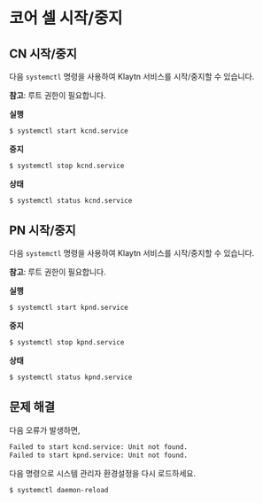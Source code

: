 # 코어 셀 시작/중지<a id="starting-stopping-core-cell"></a>

## CN 시작/중지  <a id="cn-start-stop"></a>

다음 `systemctl` 명령을 사용하여 Klaytn 서비스를 시작/중지할 수 있습니다.

**참고**: 루트 권한이 필요합니다.

**실행**

```bash
$ systemctl start kcnd.service

```

**중지**

```bash
$ systemctl stop kcnd.service

```

**상태**

```bash
$ systemctl status kcnd.service

```

## PN 시작/중지  <a id="pn-start-stop"></a>

다음 `systemctl` 명령을 사용하여 Klaytn 서비스를 시작/중지할 수 있습니다.

**참고**: 루트 권한이 필요합니다.

**실행**

```bash
$ systemctl start kpnd.service

```

**중지**

```bash
$ systemctl stop kpnd.service

```

**상태**

```bash
$ systemctl status kpnd.service

```

## 문제 해결 <a id="troubleshooting"></a>

다음 오류가 발생하면,

```bash
Failed to start kcnd.service: Unit not found.
Failed to start kpnd.service: Unit not found.
```

다음 명령으로 시스템 관리자 환경설정을 다시 로드하세요.

```bash
$ systemctl daemon-reload
```


